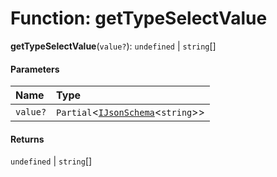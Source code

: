 # Function: getTypeSelectValue

**getTypeSelectValue**(`value?`): `undefined` | `string`\[]

#### Parameters

| Name | Type |
| :------ | :------ |
| `value?` | `Partial`<[`IJsonSchema`](/auto-docs/form-antd-materials/interfaces/IJsonSchema.md)<`string`>> |

#### Returns

`undefined` | `string`\[]
